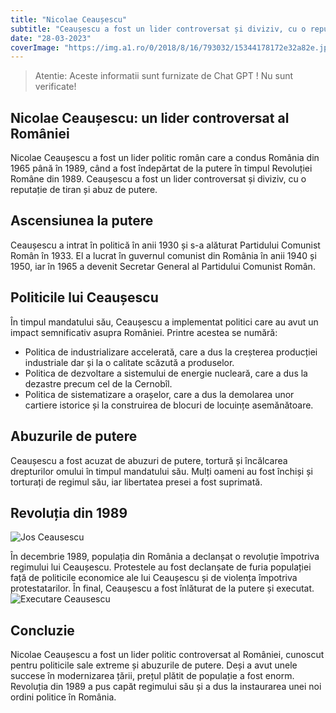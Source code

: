 ```yaml
---
title: "Nicolae Ceaușescu"
subtitle: "Ceaușescu a fost un lider controversat și diviziv, cu o reputație de tiran și abuz de putere."
date: "28-03-2023"
coverImage: "https://img.a1.ro/0/2018/8/16/793032/15344178172e32a82e.jpg?w=970"
---
```

>Atentie: Aceste informatii sunt furnizate de Chat GPT ! Nu sunt verificate! 

## Nicolae Ceaușescu: un lider controversat al României

Nicolae Ceaușescu a fost un lider politic român care a condus România din 1965 până în 1989, când a fost îndepărtat de la putere în timpul Revoluției Române din 1989. Ceaușescu a fost un lider controversat și diviziv, cu o reputație de tiran și abuz de putere.

## Ascensiunea la putere

Ceaușescu a intrat în politică în anii 1930 și s-a alăturat Partidului Comunist Român în 1933. El a lucrat în guvernul comunist din România în anii 1940 și 1950, iar în 1965 a devenit Secretar General al Partidului Comunist Român.

## Politicile lui Ceaușescu

În timpul mandatului său, Ceaușescu a implementat politici care au avut un impact semnificativ asupra României. Printre acestea se numără:

- Politica de industrializare accelerată, care a dus la creșterea producției industriale dar și la o calitate scăzută a produselor.
- Politica de dezvoltare a sistemului de energie nucleară, care a dus la dezastre precum cel de la Cernobîl.
- Politica de sistematizare a orașelor, care a dus la demolarea unor cartiere istorice și la construirea de blocuri de locuințe asemănătoare.

## Abuzurile de putere

Ceaușescu a fost acuzat de abuzuri de putere, tortură și încălcarea drepturilor omului în timpul mandatului său. Mulți oameni au fost închiși și torturați de regimul său, iar libertatea presei a fost suprimată.

## Revoluția din 1989
![Jos Ceausescu](https://media.publika.md/md/image/201912/full/jos-ceausescu_35766100.jpg)

În decembrie 1989, populația din România a declanșat o revoluție împotriva regimului lui Ceaușescu. Protestele au fost declanșate de furia populației față de politicile economice ale lui Ceaușescu și de violența împotriva protestatarilor. În final, Ceaușescu a fost înlăturat de la putere și executat.
![Executare Ceausescu](https://i.ytimg.com/vi/rH3I_Yvf7jc/maxresdefault.jpg)

## Concluzie

Nicolae Ceaușescu a fost un lider politic controversat al României, cunoscut pentru politicile sale extreme și abuzurile de putere. Deși a avut unele succese în modernizarea țării, prețul plătit de populație a fost enorm. Revoluția din 1989 a pus capăt regimului său și a dus la instaurarea unei noi ordini politice în România. 
